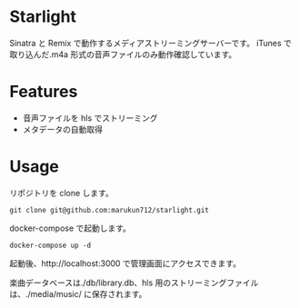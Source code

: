 # Starlight

Sinatra と Remix で動作するメディアストリーミングサーバーです。
iTunes で取り込んだ.m4a 形式の音声ファイルのみ動作確認しています。

# Features

- 音声ファイルを hls でストリーミング
- メタデータの自動取得

# Usage

リポジトリを clone します。

```
git clone git@github.com:marukun712/starlight.git
```

docker-compose で起動します。

```
docker-compose up -d
```

起動後、http://localhost:3000 で管理画面にアクセスできます。

楽曲データベースは./db/library.db、hls 用のストリーミングファイルは、./media/music/ に保存されます。
